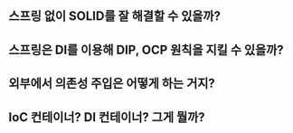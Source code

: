 
## 스프링 없이 SOLID를 잘 해결할 수 있을까? 


## 스프링은 DI를 이용해 DIP, OCP 원칙을 지킬 수 있을까? 



## 외부에서 의존성 주입은 어떻게 하는 거지? 


## IoC 컨테이너? DI 컨테이너? 그게 뭘까? 


